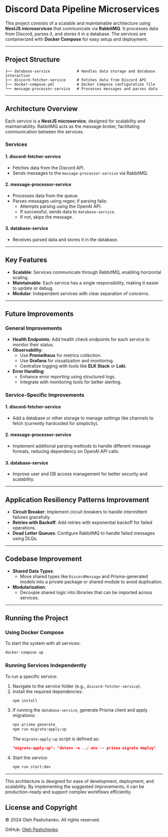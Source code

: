 
# Discord Data Pipeline Microservices

This project consists of a scalable and maintainable architecture using **NestJS microservices** that communicate via **RabbitMQ**. It processes data from Discord, parses it, and stores it in a database. The services are containerized with **Docker Compose** for easy setup and deployment.

---

## Project Structure

```plaintext
├── database-service            # Handles data storage and database interaction
├── discord-fetcher-service     # Fetches data from Discord API
├── docker-compose.yml          # Docker Compose configuration file
└── message-processor-service   # Processes messages and parses data
```

---

## Architecture Overview

Each service is a **NestJS microservice**, designed for scalability and maintainability. RabbitMQ acts as the message broker, facilitating communication between the services.

### Services

#### 1. **discord-fetcher-service**
- Fetches data from the Discord API.
- Sends messages to the `message-processor-service` via RabbitMQ.

#### 2. **message-processor-service**
- Processes data from the queue.
- Parses messages using regex; if parsing fails:
  - Attempts parsing using the OpenAI API.
  - If successful, sends data to `database-service`.
  - If not, skips the message.

#### 3. **database-service**
- Receives parsed data and stores it in the database.

---

## Key Features

- **Scalable**: Services communicate through RabbitMQ, enabling horizontal scaling.
- **Maintainable**: Each service has a single responsibility, making it easier to update or debug.
- **Modular**: Independent services with clear separation of concerns.

---

## Future Improvements

### General Improvements
- **Health Endpoints**: Add health check endpoints for each service to monitor their status.
- **Observability**: 
  - Use **Prometheus** for metrics collection.
  - Use **Grafana** for visualization and monitoring.
  - Centralize logging with tools like **ELK Stack** or **Loki**.
- **Error Handling**: 
  - Enhance error reporting using structured logs.
  - Integrate with monitoring tools for better alerting.

### Service-Specific Improvements

#### 1. discord-fetcher-service
- Add a database or other storage to manage settings like channels to fetch (currently hardcoded for simplicity).

#### 2. message-processor-service
- Implement additional parsing methods to handle different message formats, reducing dependency on OpenAI API calls.

#### 3. database-service
- Improve user and DB access management for better security and scalability.

---

## Application Resiliency Patterns Improvement
- **Circuit Breaker**: Implement circuit breakers to handle intermittent failures gracefully.
- **Retries with Backoff**: Add retries with exponential backoff for failed operations.
- **Dead Letter Queues**: Configure RabbitMQ to handle failed messages using DLQs.

---

## Codebase Improvement
- **Shared Data Types**: 
  - Move shared types like `DiscordMessage` and Prisma-generated models into a private package or shared module to avoid duplication.
- **Modularization**:
  - Decouple shared logic into libraries that can be imported across services.

---

## Running the Project

### Using Docker Compose
To start the system with all services:
```bash
docker-compose up
```

### Running Services Independently
To run a specific service:

1. Navigate to the service folder (e.g., `discord-fetcher-service`).
2. Install the required dependencies:
   ```bash
   npm install
   ```
3. If running the `database-service`, generate Prisma client and apply migrations:
   ```bash
   npx prisma generate
   npm run migrate:apply:up
   ```
   The `migrate:apply:up` script is defined as:
   ```json
   "migrate:apply:up": "dotenv -e ../.env -- prisma migrate deploy"
   ```
4. Start the service:
   ```bash
   npm run start:dev
   ```
---

This architecture is designed for ease of development, deployment, and scalability. By implementing the suggested improvements, it can be production-ready and support complex workflows efficiently.

## License and Copyright

© 2024 Oleh Pashchenko. All rights reserved.

GitHub: [Oleh Pashchenko](https://github.com/Oleh-Pashchenko)
